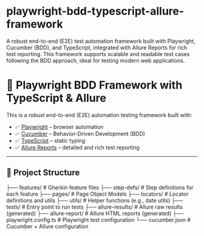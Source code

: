 # playwright-bdd-typescript-allure-framework
A robust end-to-end (E2E) test automation framework built with Playwright, Cucumber (BDD), and TypeScript, integrated with Allure Reports for rich test reporting. This framework supports scalable and readable test cases following the BDD approach, ideal for testing modern web applications.

# 🧪 Playwright BDD Framework with TypeScript & Allure

This is a robust end-to-end (E2E) automation testing framework built with:

- ✅ [Playwright](https://playwright.dev/) – browser automation
- ✅ [Cucumber](https://cucumber.io/) – Behavior-Driven Development (BDD)
- ✅ [TypeScript](https://www.typescriptlang.org/) – static typing
- ✅ [Allure Reports](https://docs.qameta.io/allure/) – detailed and rich test reporting

---

## 📁 Project Structure
├── features/                # Gherkin feature files
├── step-defs/              # Step definitions for each feature
├── pages/                  # Page Object Models
├── locators/               # Locator definitions and utils
├── utils/                  # Helper functions (e.g., date utils)
├── tests/                  # Entry point to run tests
├── allure-results/         # Allure raw results (generated)
├── allure-report/          # Allure HTML reports (generated)
├── playwright.config.ts    # Playwright test configuration
└── cucumber.json           # Cucumber + Allure configuration
